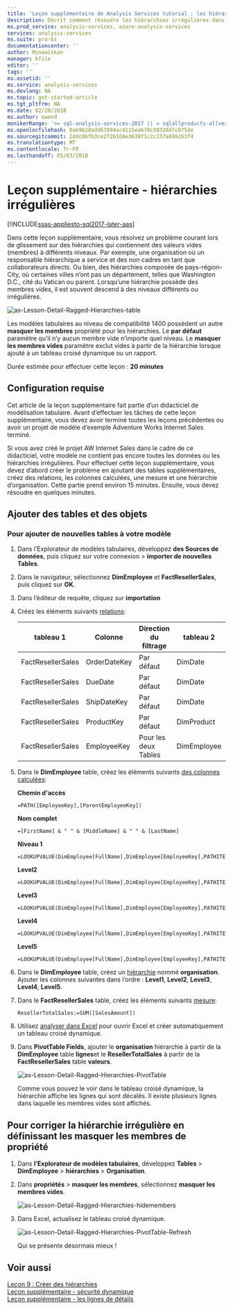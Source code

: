 ```yaml
---
title: 'Leçon supplémentaire de Analysis Services tutorial : les hiérarchies irrégulières | Documents Microsoft'
description: Décrit comment résoudre les hiérarchies irrégulières dans le didacticiel Analysis Services.
ms.prod_service: analysis-services, azure-analysis-services
services: analysis-services
ms.suite: pro-bi
documentationcenter: ''
author: Minewiskan
manager: kfile
editor: ''
tags: ''
ms.assetid: ''
ms.service: analysis-services
ms.devlang: NA
ms.topic: get-started-article
ms.tgt_pltfrm: NA
ms.date: 02/20/2018
ms.author: owend
monikerRange: '>= sql-analysis-services-2017 || = sqlallproducts-allversions'
ms.openlocfilehash: 0ab9620add67094ac4115ea670c08328d7c075de
ms.sourcegitcommit: 2ddc0bfb3ce2f2b160e3638f1c2c237a898263f4
ms.translationtype: MT
ms.contentlocale: fr-FR
ms.lasthandoff: 05/03/2018
---
```

# <a name="supplemental-lesson---ragged-hierarchies"></a>Leçon supplémentaire - hiérarchies irrégulières

[!INCLUDE[ssas-appliesto-sql2017-later-aas](../../includes/ssas-appliesto-sql2017-later-aas.md)]

Dans cette leçon supplémentaire, vous résolvez un problème courant lors de glissement sur des hiérarchies qui contiennent des valeurs vides (membres) à différents niveaux. Par exemple, une organisation où un responsable hiérarchique a service et des non cadres en tant que collaborateurs directs. Ou bien, des hiérarchies composée de pays-région-City, où certaines villes n’ont pas un département, telles que Washington D.C., cité du Vatican ou parent. Lorsqu’une hiérarchie possède des membres vides, il est souvent descend à des niveaux différents ou irrégulières.

![as-Lesson-Detail-Ragged-Hierarchies-table](../tutorial-tabular-1400/media/as-lesson-detail-ragged-hierarchies-table.png)

Les modèles tabulaires au niveau de compatibilité 1400 possèdent un autre **masquer les membres** propriété pour les hiérarchies. Le **par défaut** paramètre qu’il n’y aucun membre vide n’importe quel niveau. Le **masquer les membres vides** paramètre exclut vides à partir de la hiérarchie lorsque ajouté à un tableau croisé dynamique ou un rapport.  
  
Durée estimée pour effectuer cette leçon : **20 minutes**  
  
## <a name="prerequisites"></a>Configuration requise  
Cet article de la leçon supplémentaire fait partie d’un didacticiel de modélisation tabulaire. Avant d’effectuer les tâches de cette leçon supplémentaire, vous devez avoir terminé toutes les leçons précédentes ou avoir un projet de modèle d’exemple Adventure Works Internet Sales terminé. 

Si vous avez créé le projet AW Internet Sales dans le cadre de ce didacticiel, votre modèle ne contient pas encore toutes les données ou les hiérarchies irrégulières. Pour effectuer cette leçon supplémentaire, vous devez d’abord créer le problème en ajoutant des tables supplémentaires, créez des relations, les colonnes calculées, une mesure et une hiérarchie d’organisation. Cette partie prend environ 15 minutes. Ensuite, vous devez résoudre en quelques minutes.  

## <a name="add-tables-and-objects"></a>Ajouter des tables et des objets
  
### <a name="to-add-new-tables-to-your-model"></a>Pour ajouter de nouvelles tables à votre modèle
  
1.  Dans l’Explorateur de modèles tabulaires, développez **des Sources de données**, puis cliquez sur votre connexion > **importer de nouvelles Tables**.
  
2.  Dans le navigateur, sélectionnez **DimEmployee** et **FactResellerSales**, puis cliquez sur **OK**.

3.  Dans l’éditeur de requête, cliquez sur **importation**

4.  Créez les éléments suivants [relations](../tutorial-tabular-1400/as-lesson-4-create-relationships.md):

    | tableau 1           | Colonne       | Direction du filtrage   | tableau 2     | Colonne      | Actif |
    |-------------------|--------------|--------------------|-------------|-------------|--------|
    | FactResellerSales | OrderDateKey | Par défaut            | DimDate     | Date        | Oui    |
    | FactResellerSales | DueDate      | Par défaut            | DimDate     | Date        | non     |
    | FactResellerSales | ShipDateKey  | Par défaut            | DimDate     | Date        | non     |
    | FactResellerSales | ProductKey   | Par défaut            | DimProduct  | ProductKey  | Oui    |
    | FactResellerSales | EmployeeKey  | Pour les deux Tables | DimEmployee | EmployeeKey | Oui    |

5. Dans le **DimEmployee** table, créez les éléments suivants [des colonnes calculées](../tutorial-tabular-1400/as-lesson-5-create-calculated-columns.md): 

    **Chemin d'accès** 
    ```
    =PATH([EmployeeKey],[ParentEmployeeKey])
    ```

    **Nom complet** 
    ```
    =[FirstName] & " " & [MiddleName] & " " & [LastName]
    ```

    **Niveau 1** 
    ```
    =LOOKUPVALUE(DimEmployee[FullName],DimEmployee[EmployeeKey],PATHITEM([Path],1,1)) 
    ```

    **Level2** 
    ```
    =LOOKUPVALUE(DimEmployee[FullName],DimEmployee[EmployeeKey],PATHITEM([Path],2,1)) 
    ```

    **Level3** 
    ```
    =LOOKUPVALUE(DimEmployee[FullName],DimEmployee[EmployeeKey],PATHITEM([Path],3,1)) 
    ```

    **Level4** 
    ```
    =LOOKUPVALUE(DimEmployee[FullName],DimEmployee[EmployeeKey],PATHITEM([Path],4,1)) 
    ```

    **Level5** 
    ```
    =LOOKUPVALUE(DimEmployee[FullName],DimEmployee[EmployeeKey],PATHITEM([Path],5,1)) 
    ```

6.  Dans le **DimEmployee** table, créez un [hiérarchie](../tutorial-tabular-1400/as-lesson-9-create-hierarchies.md) nommé **organisation**. Ajouter les colonnes suivantes dans l’ordre : **Level1**, **Level2**, **Level3**, **Level4**, **Level5**.

7.  Dans le **FactResellerSales** table, créez les éléments suivants [mesure](../tutorial-tabular-1400/as-lesson-6-create-measures.md):

    ```
    ResellerTotalSales:=SUM([SalesAmount])
    ```

8.  Utilisez [analyser dans Excel](../tutorial-tabular-1400/as-lesson-12-analyze-in-excel.md) pour ouvrir Excel et créer automatiquement un tableau croisé dynamique.

9.  Dans **PivotTable Fields**, ajouter le **organisation** hiérarchie à partir de la **DimEmployee** table **lignes**et le  **ResellerTotalSales** à partir de la **FactResellerSales** table **valeurs**.

    ![as-Lesson-Detail-Ragged-Hierarchies-PivotTable](../tutorial-tabular-1400/media/as-lesson-detail-ragged-hierarchies-pivottable.png)

    Comme vous pouvez le voir dans le tableau croisé dynamique, la hiérarchie affiche les lignes qui sont décalés. Il existe plusieurs lignes dans laquelle les membres vides sont affichés.

## <a name="to-fix-the-ragged-hierarchy-by-setting-the-hide-members-property"></a>Pour corriger la hiérarchie irrégulière en définissant les masquer les membres de propriété

1.  Dans **l’Explorateur de modèles tabulaires**, développez **Tables** > **DimEmployee** > **hiérarchies**  >  **Organisation**.

2.  Dans **propriétés** > **masquer les membres**, sélectionnez **masquer les membres vides**. 

    ![as-Lesson-Detail-Ragged-Hierarchies-hidemembers](../tutorial-tabular-1400/media/as-lesson-detail-ragged-hierarchies-hidemembers.png)

3.  Dans Excel, actualisez le tableau croisé dynamique. 

    ![as-Lesson-Detail-Ragged-Hierarchies-PivotTable-Refresh](../tutorial-tabular-1400/media/as-lesson-detail-ragged-hierarchies-pivottable-refresh.png)

    Qui se présente désormais mieux !

## <a name="see-also"></a>Voir aussi   
[Leçon 9 : Créer des hiérarchies](../tutorial-tabular-1400/as-lesson-9-create-hierarchies.md)  
[Leçon supplémentaire - sécurité dynamique](../tutorial-tabular-1400/as-supplemental-lesson-dynamic-security.md)  
[Leçon supplémentaire - les lignes de détails](../tutorial-tabular-1400/as-supplemental-lesson-detail-rows.md)  
